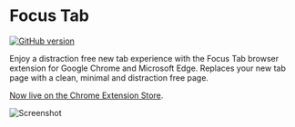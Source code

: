 # Focus Tab

[![GitHub version](https://img.shields.io/github/manifest-json/v/DanielWinning/FocusTab?style=for-the-badge)](https://img.shields.io/github/manifest-json/v/DanielWinning/FocusTab?style=for-the-badge)

Enjoy a distraction free new tab experience with the Focus Tab browser extension for Google Chrome and Microsoft Edge.
Replaces your new tab page with a clean, minimal and distraction free page.

[Now live on the Chrome Extension Store](https://chrome.google.com/webstore/detail/focus-tab/deicnhfdmoaghjhompfakklkhgmejbpg).

![Screenshot](https://dannywinning.co.uk/assets/images/screenshot.png)
